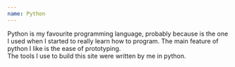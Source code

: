 ```yaml
---
name: Python
---
```

Python is my favourite programming language, probably because is the one I used when I started to really learn how to program. The main feature of python I like is the ease of prototyping.\
The tools I use to build this site were written by me in python.
